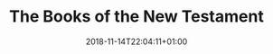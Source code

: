---
title: "The Books of the New Testament"
date: 2018-11-14T22:04:11+01:00
periodicTable: nt.en
theme: nocolor
---